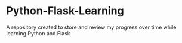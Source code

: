 # Python-Flask-Learning
A repository created to store and review my progress over time while learning Python and Flask
